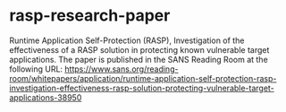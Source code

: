 # rasp-research-paper
Runtime Application Self-Protection (RASP), Investigation of the effectiveness of a RASP solution in protecting known vulnerable target applications. The paper is published in the SANS Reading Room at the following URL: https://www.sans.org/reading-room/whitepapers/application/runtime-application-self-protection-rasp-investigation-effectiveness-rasp-solution-protecting-vulnerable-target-applications-38950

